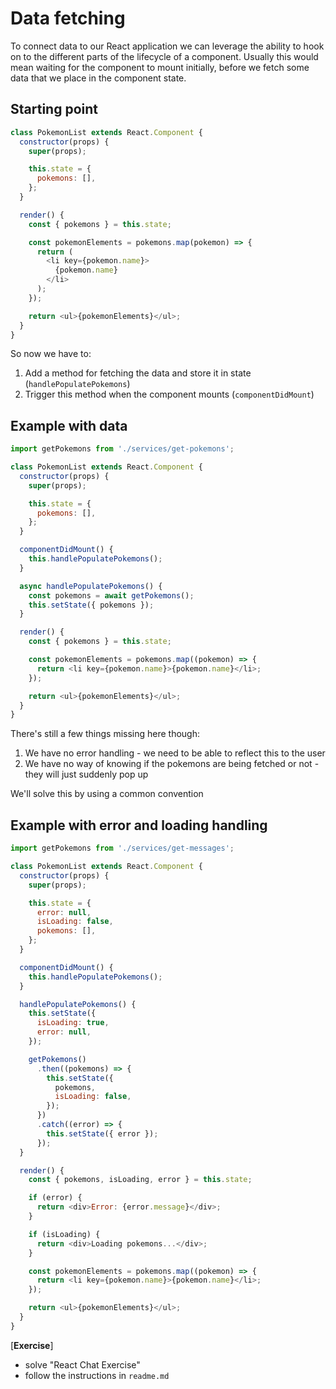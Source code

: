 # Data fetching

To connect data to our React application we can leverage the ability to hook on to the different parts of the lifecycle of a component. Usually this would mean waiting for the component to mount initially, before we fetch some data that we place in the component state.

## Starting point

```js
class PokemonList extends React.Component {
  constructor(props) {
    super(props);

    this.state = {
      pokemons: [],
    };
  }

  render() {
    const { pokemons } = this.state;

    const pokemonElements = pokemons.map(pokemon) => {
      return (
        <li key={pokemon.name}>
          {pokemon.name}
        </li>
      );
    });

    return <ul>{pokemonElements}</ul>;
  }
}
```

So now we have to:

1. Add a method for fetching the data and store it in state (`handlePopulatePokemons`)
2. Trigger this method when the component mounts (`componentDidMount`)

## Example with data

```js
import getPokemons from './services/get-pokemons';

class PokemonList extends React.Component {
  constructor(props) {
    super(props);

    this.state = {
      pokemons: [],
    };
  }

  componentDidMount() {
    this.handlePopulatePokemons();
  }

  async handlePopulatePokemons() {
    const pokemons = await getPokemons();
    this.setState({ pokemons });
  }

  render() {
    const { pokemons } = this.state;

    const pokemonElements = pokemons.map((pokemon) => {
      return <li key={pokemon.name}>{pokemon.name}</li>;
    });

    return <ul>{pokemonElements}</ul>;
  }
}
```

There's still a few things missing here though:

1. We have no error handling - we need to be able to reflect this to the user
2. We have no way of knowing if the pokemons are being fetched or not - they will just suddenly pop up

We'll solve this by using a common convention

## Example with error and loading handling

```js
import getPokemons from './services/get-messages';

class PokemonList extends React.Component {
  constructor(props) {
    super(props);

    this.state = {
      error: null,
      isLoading: false,
      pokemons: [],
    };
  }

  componentDidMount() {
    this.handlePopulatePokemons();
  }

  handlePopulatePokemons() {
    this.setState({
      isLoading: true,
      error: null,
    });

    getPokemons()
      .then((pokemons) => {
        this.setState({
          pokemons,
          isLoading: false,
        });
      })
      .catch((error) => {
        this.setState({ error });
      });
  }

  render() {
    const { pokemons, isLoading, error } = this.state;

    if (error) {
      return <div>Error: {error.message}</div>;
    }

    if (isLoading) {
      return <div>Loading pokemons...</div>;
    }

    const pokemonElements = pokemons.map((pokemon) => {
      return <li key={pokemon.name}>{pokemon.name}</li>;
    });

    return <ul>{pokemonElements}</ul>;
  }
}
```

[**Exercise**]

- solve "React Chat Exercise"
- follow the instructions in `readme.md`
